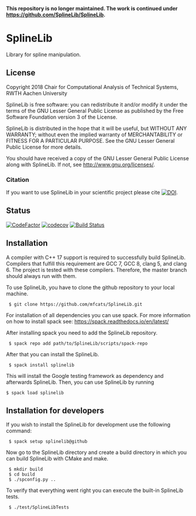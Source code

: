 **This repository is no longer maintained. The work is continued under https://github.com/SplineLib/SplineLib.**

# SplineLib
Library for spline manipulation.

## License
Copyright 2018 Chair for Computational Analysis of Technical Systems, RWTH Aachen University

SplineLib is free software: you can redistribute it and/or modify it under the terms of the GNU Lesser General Public
License as published by the Free Software Foundation version 3 of the License.

SplineLib is distributed in the hope that it will be useful, but WITHOUT ANY WARRANTY; without even the implied
warranty of MERCHANTABILITY or FITNESS FOR A PARTICULAR PURPOSE.  See the GNU Lesser General Public License for more
details.

You should have received a copy of the GNU Lesser General Public License along with SplineLib.  If not, see
http://www.gnu.org/licenses/.

### Citation
If you want to use SplineLib in your scientific project please cite [![DOI](https://zenodo.org/badge/DOI/10.5281/zenodo.1320259.svg)](https://doi.org/10.5281/zenodo.1320259).

## Status
[![CodeFactor](https://www.codefactor.io/repository/github/mfcats/splinelib/badge)](https://www.codefactor.io/repository/github/mfcats/splinelib)
[![codecov](https://codecov.io/gh/mfcats/SplineLib/branch/master/graph/badge.svg)](https://codecov.io/gh/mfcats/SplineLib)
[![Build Status](https://travis-ci.org/mfcats/SplineLib.svg?branch=master)](https://travis-ci.org/mfcats/SplineLib)


## Installation

A compiler with C++ 17 support is required to successfully build SplineLib. Compilers that fulfill this requirement are GCC 7, GCC 8, clang 5, and clang 6. The project is tested with these compilers. Therefore, the master branch should always run with them.

To use SplineLib, you have to clone the github repository to your local machine.

	 $ git clone https://github.com/mfcats/SplineLib.git

For installation of all dependencies you can use spack.
For more information on how to install spack see: https://spack.readthedocs.io/en/latest/

After installing spack you need to add the SplineLib repository.

	 $ spack repo add path/to/SplineLib/scripts/spack-repo

After that you can install the SplineLib.

	 $ spack install splinelib

This will install the Google testing framework as dependency and afterwards SplineLib. Then, you can use SplineLib by running 

	$ spack load splinelib




## Installation for developers

If you wish to install the SplineLib for development use the following command:

	 $ spack setup splinelib@github

Now go to the SplineLib directory and create a build directory in which you can
build SplineLib with CMake and make.

	 $ mkdir build
	 $ cd build
	 $ ./spconfig.py ..

To verify that everything went right you can execute the built-in SplineLib tests.

	 $ ./test/SplineLibTests
